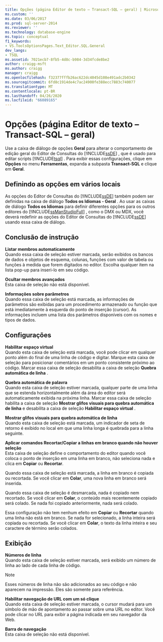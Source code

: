 ```yaml
---
title: Opções (página Editor de texto – Transact-SQL – geral) | Microsoft Docs
ms.custom: ''
ms.date: 03/06/2017
ms.prod: sql-server-2014
ms.reviewer: ''
ms.technology: database-engine
ms.topic: conceptual
f1_keywords:
- VS.ToolsOptionsPages.Text_Editor.SQL.General
dev_langs:
- TSQL
ms.assetid: 7021ecb7-8fb5-4d8c-b984-3d34fcde8be2
author: craigg-msft
ms.author: craigg
manager: craigg
ms.openlocfilehash: f32377fffb26ac622dc4045d108e491adc2b0342
ms.sourcegitcommit: 6fd8c1914de4c7ac24900fe388ecc7883c740077
ms.translationtype: MT
ms.contentlocale: pt-BR
ms.lasthandoff: 04/26/2020
ms.locfileid: "66089165"
---
```

# <a name="options-text-editor---transact-sql--general-page"></a>Opções (página Editor de texto – Transact-SQL – geral)
  Use a caixa de diálogo de opções **Geral** para alterar o comportamento de edição geral do Editor de Consultas do [!INCLUDE[ssDE](../includes/ssde-md.md)] , que é usado para editar scripts [!INCLUDE[tsql](../includes/tsql-md.md)] . Para exibir essas configurações, clique em **Opções** no menu **Ferramentas**, expanda a subpasta **Transact-SQL** e clique em **Geral**.  
  
## <a name="setting-options-in-multiple-locations"></a>Definindo as opções em vários locais  
 As opções do Editor de Consultas do [!INCLUDE[ssDE](../includes/ssde-md.md)] também podem ser definidas na caixa de diálogo **Todos os Idiomas - Geral** . Ao usar as caixas de diálogo **Todos os Idiomas** para definir diferentes opções para os outros editores do [!INCLUDE[ssManStudioFull](../includes/ssmanstudiofull-md.md)] , como o DMX ou MDX, você deverá redefinir as opções do Editor de Consultas do [!INCLUDE[ssDE](../includes/ssde-md.md)] usando essa caixa de diálogo.  
  
## <a name="statement-completion"></a>Conclusão de instrução  
 **Listar membros automaticamente**  
 Quando essa caixa de seleção estiver marcada, serão exibidos os bancos de dados e objetos de esquema, colunas, funções com valor de tabela ou funções à medida que forem digitados no editor. Escolha qualquer item na lista pop-up para inseri-lo em seu código.  
  
 **Ocultar membros avançados**  
 Esta caixa de seleção não está disponível.  
  
 **Informações sobre parâmetros**  
 Quando essa caixa de seleção está marcada, as informações de parâmetros são exibidas para um procedimento armazenado ou função que está imediatamente à esquerda do ponto de inserção (cursor). As informações incluem uma lista dos parâmetros disponíveis com os nomes e tipos de dados.  
  
## <a name="settings"></a>Configurações  
 **Habilitar espaço virtual**  
 Quando esta caixa de seleção está marcada, você pode clicar em qualquer ponto além do final de uma linha de código e digitar. Marque esta caixa de seleção para posicionar comentários em um ponto consistente próximo ao código. Marcar essa caixa de seleção desabilita a caixa de seleção **Quebra automática de linha** .  
  
 **Quebra automática de palavra**  
 Quando esta caixa de seleção estiver marcada, qualquer parte de uma linha que se estenda horizontalmente além da área do editor será automaticamente exibida na próxima linha. Marcar essa caixa de seleção habilita a caixa de seleção **Mostrar glifos visuais para quebra automática de linha** e desabilita a caixa de seleção **Habilitar espaço virtual** .  
  
 **Mostrar glifos visuais para quebra automática de linha**  
 Quando esta caixa de seleção está marcada, um indicador de seta de retorno é exibido no local em que uma linha longa é quebrada para a linha seguinte.  
  
 **Aplicar comandos Recortar/Copiar a linhas em branco quando não houver seleção**  
 Esta caixa de seleção define o comportamento do editor quando você coloca o ponto de inserção em uma linha em branco, não seleciona nada e clica em **Copiar** ou **Recortar**.  
  
 Quando essa caixa de seleção está marcada, a linha em branco é copiada ou recortada. Se você clicar em **Colar**, uma nova linha em branco será inserida.  
  
 Quando essa caixa de seleção é desmarcada, nada é copiado nem recortado. Se você clicar em **Colar**, o conteúdo mais recentemente copiado será colado. Se nada foi copiado anteriormente, nada será colado.  
  
 Essa configuração não tem nenhum efeito em **Copiar** ou **Recortar** quando uma linha não está em branco. Se nada for selecionado, a linha inteira será copiada ou recortada. Se você clicar em **Colar**, o texto da linha inteira e seu caractere de término serão colados.  
  
## <a name="display"></a>Exibição  
 **Números de linha**  
 Quando esta caixa de seleção estiver marcada, será exibido um número de linha ao lado de cada linha de código.  
  
> [!NOTE]  
>  Esses números de linha não são adicionados ao seu código e não aparecem na impressão. Eles são somente para referência.  
  
 **Habilitar navegação de URL com um só clique**  
 Quando esta caixa de seleção estiver marcada, o cursor mudará para um símbolo de mão de apontamento ao passar sobre uma URL no editor. Você pode clicar no URL para exibir a página indicada em seu navegador da Web.  
  
 **Barra de navegação**  
 Esta caixa de seleção não está disponível.  
  
  
